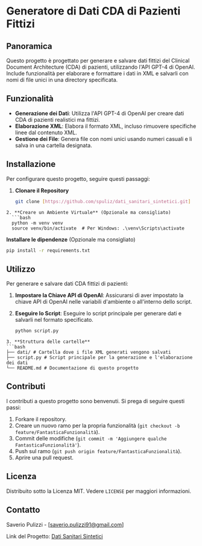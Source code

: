 # Generatore di Dati CDA di Pazienti Fittizi

## Panoramica
Questo progetto è progettato per generare e salvare dati fittizi del Clinical Document Architecture (CDA) di pazienti, utilizzando l'API GPT-4 di OpenAI. Include funzionalità per elaborare e formattare i dati in XML e salvarli con nomi di file unici in una directory specificata.

## Funzionalità
- **Generazione dei Dati**: Utilizza l'API GPT-4 di OpenAI per creare dati CDA di pazienti realistici ma fittizi.
- **Elaborazione XML**: Elabora il formato XML, incluso rimuovere specifiche linee dal contenuto XML.
- **Gestione dei File**: Genera file con nomi unici usando numeri casuali e li salva in una cartella designata.

## Installazione
Per configurare questo progetto, seguire questi passaggi:

1. **Clonare il Repository**
   ```bash
   git clone [https://github.com/spuliz/dati_sanitari_sintetici.git]
 ```
2. **Creare un Ambiente Virtuale** (Opzionale ma consigliato)
   ```bash
   python -m venv venv
   source venv/bin/activate  # Per Windows: .\venv\Scripts\activate
 ```
 **Installare le dipendenze** (Opzionale ma consigliato)
   ```bash
   pip install -r requirements.txt
 ```
## Utilizzo
Per generare e salvare dati CDA fittizi di pazienti:

1. **Impostare la Chiave API di OpenAI**: Assicurarsi di aver impostato la chiave API di OpenAI nelle variabili d'ambiente o all'interno dello script.

2. **Eseguire lo Script**: Eseguire lo script principale per generare dati e salvarli nel formato specificato.

   ```bash
   python script.py
 ```
3. **Struttura delle cartelle**
```bash
├── dati/ # Cartella dove i file XML generati vengono salvati
├── script.py # Script principale per la generazione e l'elaborazione dei dati
└── README.md # Documentazione di questo progetto
 ```
## Contributi
I contributi a questo progetto sono benvenuti. Si prega di seguire questi passi:

1. Forkare il repository.
2. Creare un nuovo ramo per la propria funzionalità (`git checkout -b feature/FantasticaFunzionalità`).
3. Commit delle modifiche (`git commit -m 'Aggiungere qualche FantasticaFunzionalità'`).
4. Push sul ramo (`git push origin feature/FantasticaFunzionalità`).
5. Aprire una pull request.

## Licenza
Distribuito sotto la Licenza MIT. Vedere `LICENSE` per maggiori informazioni.

## Contatto
Saverio Pulizzi - [saverio.pulizzi91@gmail.com]

Link del Progetto: [Dati Sanitari Sintetici](https://github.com/spuliz/dati_sanitari_sintetici.git)